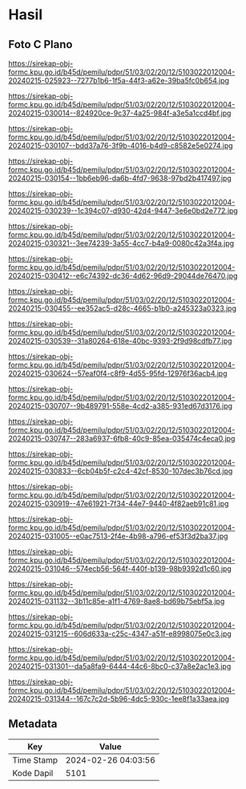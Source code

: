 # Hasil

## Foto C Plano

https://sirekap-obj-formc.kpu.go.id/b45d/pemilu/pdpr/51/03/02/20/12/5103022012004-20240215-025923--7277b1b6-1f5a-44f3-a62e-39ba5fc0b654.jpg

https://sirekap-obj-formc.kpu.go.id/b45d/pemilu/pdpr/51/03/02/20/12/5103022012004-20240215-030014--824920ce-9c37-4a25-984f-a3e5a1ccd4bf.jpg

https://sirekap-obj-formc.kpu.go.id/b45d/pemilu/pdpr/51/03/02/20/12/5103022012004-20240215-030107--bdd37a76-3f9b-4016-b4d9-c8582e5e0274.jpg

https://sirekap-obj-formc.kpu.go.id/b45d/pemilu/pdpr/51/03/02/20/12/5103022012004-20240215-030154--1bb6eb96-da6b-4fd7-9638-97bd2b417497.jpg

https://sirekap-obj-formc.kpu.go.id/b45d/pemilu/pdpr/51/03/02/20/12/5103022012004-20240215-030239--1c394c07-d930-42d4-9447-3e6e0bd2e772.jpg

https://sirekap-obj-formc.kpu.go.id/b45d/pemilu/pdpr/51/03/02/20/12/5103022012004-20240215-030321--3ee74239-3a55-4cc7-b4a9-0080c42a3f4a.jpg

https://sirekap-obj-formc.kpu.go.id/b45d/pemilu/pdpr/51/03/02/20/12/5103022012004-20240215-030412--e6c74392-dc36-4d62-96d9-29044de76470.jpg

https://sirekap-obj-formc.kpu.go.id/b45d/pemilu/pdpr/51/03/02/20/12/5103022012004-20240215-030455--ee352ac5-d28c-4665-b1b0-a245323a0323.jpg

https://sirekap-obj-formc.kpu.go.id/b45d/pemilu/pdpr/51/03/02/20/12/5103022012004-20240215-030539--31a80264-618e-40bc-9393-2f9d98cdfb77.jpg

https://sirekap-obj-formc.kpu.go.id/b45d/pemilu/pdpr/51/03/02/20/12/5103022012004-20240215-030624--57eaf0f4-c8f9-4d55-95fd-12976f36acb4.jpg

https://sirekap-obj-formc.kpu.go.id/b45d/pemilu/pdpr/51/03/02/20/12/5103022012004-20240215-030707--9b489791-558e-4cd2-a385-931ed67d3176.jpg

https://sirekap-obj-formc.kpu.go.id/b45d/pemilu/pdpr/51/03/02/20/12/5103022012004-20240215-030747--283a6937-6fb8-40c9-85ea-035474c4eca0.jpg

https://sirekap-obj-formc.kpu.go.id/b45d/pemilu/pdpr/51/03/02/20/12/5103022012004-20240215-030833--6cb04b5f-c2c4-42cf-8530-107dec3b76cd.jpg

https://sirekap-obj-formc.kpu.go.id/b45d/pemilu/pdpr/51/03/02/20/12/5103022012004-20240215-030919--47e61921-7f34-44e7-9440-4f82aeb91c81.jpg

https://sirekap-obj-formc.kpu.go.id/b45d/pemilu/pdpr/51/03/02/20/12/5103022012004-20240215-031005--e0ac7513-2f4e-4b98-a796-ef53f3d2ba37.jpg

https://sirekap-obj-formc.kpu.go.id/b45d/pemilu/pdpr/51/03/02/20/12/5103022012004-20240215-031046--574ecb56-564f-440f-b139-98b9392d1c60.jpg

https://sirekap-obj-formc.kpu.go.id/b45d/pemilu/pdpr/51/03/02/20/12/5103022012004-20240215-031132--3b11c85e-a1f1-4769-8ae8-bd69b75ebf5a.jpg

https://sirekap-obj-formc.kpu.go.id/b45d/pemilu/pdpr/51/03/02/20/12/5103022012004-20240215-031215--606d633a-c25c-4347-a51f-e8998075e0c3.jpg

https://sirekap-obj-formc.kpu.go.id/b45d/pemilu/pdpr/51/03/02/20/12/5103022012004-20240215-031301--da5a8fa9-6444-44c6-8bc0-c37a8e2ac1e3.jpg

https://sirekap-obj-formc.kpu.go.id/b45d/pemilu/pdpr/51/03/02/20/12/5103022012004-20240215-031344--167c7c2d-5b96-4dc5-930c-1ee8f1a33aea.jpg


## Metadata

| Key        | Value               |
| ---------- | ------------------- |
| Time Stamp | 2024-02-26 04:03:56 |
| Kode Dapil | 5101                |



